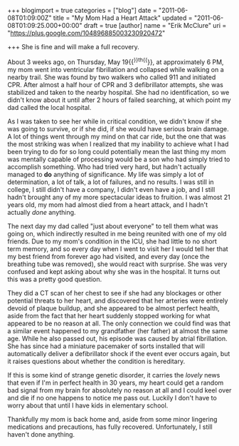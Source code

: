 +++
blogimport = true
categories = ["blog"]
date = "2011-06-08T01:09:00Z"
title = "My Mom Had a Heart Attack"
updated = "2011-06-08T01:09:25.000+00:00"
draft = true
[author]
name = "Erik McClure"
uri = "https://plus.google.com/104896885003230920472"

+++
She is fine and will make a full recovery.

About 3 weeks ago, on Thursday, May 19{{<sup>}}th{{</sup>}}, at approximately 6 PM, my mom went into ventricular fibrillation and collapsed while walking on a nearby trail. She was found by two walkers who called 911 and initiated CPR. After almost a half hour of CPR and 3 defibrillator attempts, she was stabilized and taken to the nearby hospital. She had no identification, so we didn't know about it until after 2 hours of failed searching, at which point my dad called the local hospital.

As I was taken to see her while in critical condition, we didn't know if she was going to survive, or if she did, if she would have serious brain damage. A lot of things went through my mind on that car ride, but the one that was the most striking was when I realized that my inability to achieve what I had been trying to do for so long could potentially mean the last thing my mom was mentally capable of processing would be a son who had simply tried to accomplish something. Who had tried very hard, but hadn't actually managed to **do** anything of significance. My life was simply a lot of determination, a lot of talk, a lot of failures, and no results. I was still in college, I still didn't have a company, I didn't even have a job, and I still hadn't brought any of my more spectacular ideas to fruition. I was almost 21 years old, my mom had almost died from a heart attack, and I hadn't actually *done* anything.

The next day my dad called "just about everyone" to tell them what was going on, which indirectly resulted in me being reunited with one of my old friends. Due to my mom's condition in the ICU, she had little to no short term memory, and so every day when I went to visit her I would tell her that my best friend from forever ago had visited, and every day (once the breathing tube was removed), she would react with surprise. She was very confused and kept asking about why she was in the hospital. It turns out this was a pretty good question.

They did a CT scan of her chest to see if she had any blockages or other potential threats to her heart, and discovered that her arteries were entirely devoid of plaque buildup, and she appeared to be almost perfect health, aside from the fact that her heart suddenly stopped working for what appeared to be no reason at all. The only connection we could find was that a similar event happened to my grandfather (her father) at almost the same age. While he also passed out, his episode was caused by atrial fibrillation. She has since had a miniature pacemaker of sorts installed that will automatically deliver a defibrillator shock if the event ever occurs again, but it raises questions about whether the condition is hereditary.

If this is some kind of strange genetic disorder, it carries the *lovely* news that even if I'm in perfect health in 30 years, my heart could get a random bad signal from my brain for absolutely no reason at all and I could keel over and die if no one happens to notice me pass out. Luckily I don't have to worry about that until I have kids in elementary school.

Thankfully my mom is back home and, aside from some minor lingering medications and precautions, has fully recovered. Unfortunately, I still haven't done anything.
